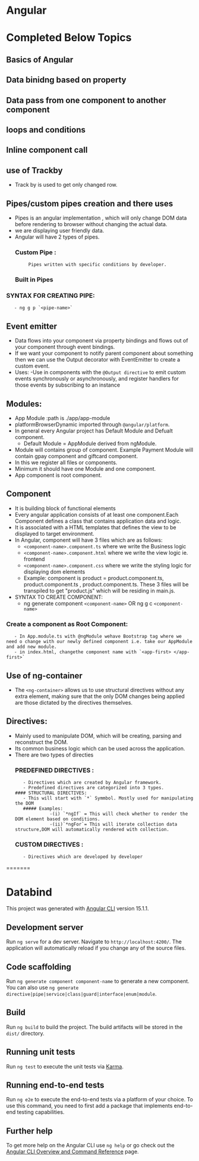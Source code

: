 # Angular

# Completed Below Topics
## Basics of Angular
## Data binidng based on property
## Data pass from one component to another component
## loops and conditions
## Inline component call
## use of Trackby 
   - Track by is used to get only changed row.
   
## Pipes/custom pipes creation and there uses
   - Pipes is an angular implementation , which will only change DOM data before rendering to browser without changing the actual data.
   - we are displaying user friendly data.
   - Angular will have 2 types of pipes.
       ### Custom Pipe : 
	          Pipes written with specific conditions by developer.
	   ### Built in Pipes
   ### SYNTAX FOR CREATING PIPE:
       - ng g p `<pipe-name>`
   
## Event emitter
   - Data flows into your component via property bindings and flows out of your component through event bindings. 
   - If we want your component to notify parent component about something then we can use the Output decorator with EventEmitter to create a custom event.
   - Uses:
     -Use in components with the `@Output directive` to emit custom events synchronously or asynchronously, and register handlers for those events by subscribing to an instance

## Modules:
   - App Module :path is ./app/app-module
   - platformBrowserDynamic imported through `@angular/platform`.
   - In general every Angular project has Default Module and Defualt component.
       - Default Module = AppModule derived from ngModule.
   - Module will contains group of component. Example Payment Module will contain gpay component and giftcard component.
   - In this we register all files or components.
   - Minimum it should have one Module and one component.
   - App component is root component.
   
## Component
   - It is building block of functional elements
   - Every angular application consists of at least one component.Each Component defines a class that contains application data and logic.
   - It is associated with a HTML templates that defines the view to be displayed to target environment.
   - In Angular, component will have 3 files which are as follows:
       - `<component-name>.component.ts`  where we write the Business logic
	   - `<component-name>.component.html` where we write the view logic ie. frontend
	   - `<component-name>.component.css` where we write the styling logic for displaying dom elements
	   - Example: component is product = product.component.ts, product.component.ts , product.component.ts.
	      These 3 files will be transpiled to get "product.js" which will be residing in main.js. 
   - SYNTAX TO CREATE COMPONENT: 
       - ng generate component `<component-name>` OR ng g c `<component-name>`
   ### Create a component as Root Component:
       - In App.module.ts with @ngModule wehave Bootstrap tag where we need o change with our newly defined component i.e. take our AppModule and add new module.
	   - in index.html, changethe component name with `<app-first> </app-first>`
	   
## Use of ng-container 
   - The `<ng-container>` allows us to use structural directives without any extra element, 
      making sure that the only DOM changes being applied are those dictated by the directives themselves.
   
## Directives:
   - Mainly used to manipulate DOM, which will be creating, parsing and reconstruct the DOM.
   - Its common business logic which can be used across the application.
   - There are two types of directies 
      ### PREDEFINED DIRECTIVES : 
	        - Directives which are created by Angular framework.
	        - Predefined directives are categorized into 3 types.
		 #### STRUCTURAL DIRECTIVES: 
		    - This will start with `*` Symmbol. Mostly used for manipulating the DOM
		    ##### Examples: 
			          -(i) `*ngIf` = This will check whether to render the DOM element based on conditions.
			          -(ii)`*ngFor`= This will iterate collection data structure,DOM will automatically rendered with collection.
	    
	  ### CUSTOM DIRECTIVES :
	        - Directives which are developed by developer
=======
# Databind

This project was generated with [Angular CLI](https://github.com/angular/angular-cli) version 15.1.1.

## Development server

Run `ng serve` for a dev server. Navigate to `http://localhost:4200/`. The application will automatically reload if you change any of the source files.

## Code scaffolding

Run `ng generate component component-name` to generate a new component. You can also use `ng generate directive|pipe|service|class|guard|interface|enum|module`.

## Build

Run `ng build` to build the project. The build artifacts will be stored in the `dist/` directory.

## Running unit tests

Run `ng test` to execute the unit tests via [Karma](https://karma-runner.github.io).

## Running end-to-end tests

Run `ng e2e` to execute the end-to-end tests via a platform of your choice. To use this command, you need to first add a package that implements end-to-end testing capabilities.

## Further help

To get more help on the Angular CLI use `ng help` or go check out the [Angular CLI Overview and Command Reference](https://angular.io/cli) page.

